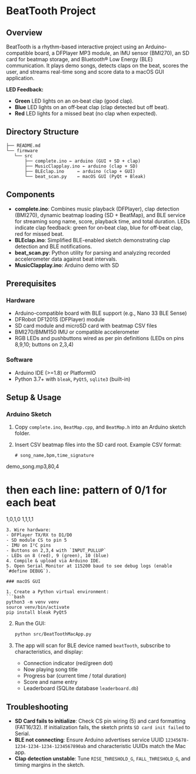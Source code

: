 # BeatTooth Project

## Overview

BeatTooth is a rhythm-based interactive project using an Arduino-compatible board, a DFPlayer MP3 module, an IMU sensor (BMI270), an SD card for beatmap storage, and Bluetooth® Low Energy (BLE) communication. It plays demo songs, detects claps on the beat, scores the user, and streams real-time song and score data to a macOS GUI application.

**LED Feedback:**

* **Green** LED lights on an on‑beat clap (good clap).
* **Blue** LED lights on an off‑beat clap (clap detected but off beat).
* **Red** LED lights for a missed beat (no clap when expected).

## Directory Structure

```
├── README.md
└── firmware
   └── src
       ├── complete.ino ← arduino (GUI + SD + clap)
       ├── MusicClapplay.ino ← arduino (clap + SD)
       ├── BLEclap.ino     ← arduino (clap + GUI)
       └── beat_scan.py    ← macOS GUI (PyQt + Bleak)
```

## Components

* **complete.ino**: Combines music playback (DFPlayer), clap detection (BMI270), dynamic beatmap loading (SD + BeatMap), and BLE service for streaming song name, score, playback time, and total duration. LEDs indicate clap feedback: green for on‑beat clap, blue for off‑beat clap, red for missed beat.
* **BLEclap.ino**: Simplified BLE-enabled sketch demonstrating clap detection and BLE notifications.
* **beat\_scan.py**: Python utility for parsing and analyzing recorded accelerometer data against beat intervals.
* **MusicClapplay.ino**: Arduino demo with SD

## Prerequisites

### Hardware

* Arduino-compatible board with BLE support (e.g., Nano 33 BLE Sense)
* DFRobot DF1201S (DFPlayer) module
* SD card module and microSD card with beatmap CSV files
* BMI270/BMM150 IMU or compatible accelerometer
* RGB LEDs and pushbuttons wired as per pin definitions (LEDs on pins 8,9,10; buttons on 2,3,4)

### Software

* Arduino IDE (>=1.8) or PlatformIO
* Python 3.7+ with `bleak`, `PyQt5`, `sqlite3` (built-in)

## Setup & Usage

### Arduino Sketch

1. Copy `complete.ino`, `BeatMap.cpp`, and `BeatMap.h` into an Arduino sketch folder.
2. Insert CSV beatmap files into the SD card root. Example CSV format:

   ```csv
   # song_name,bpm,time_signature
   ```

demo\_song.mp3,80,4

# then each line: pattern of 0/1 for each beat

1,0,1,0
1,1,1,1

````
3. Wire hardware:
- DFPlayer TX/RX to D1/D0
- SD module CS to pin 5
- IMU on I²C pins
- Buttons on 2,3,4 with `INPUT_PULLUP`
- LEDs on 8 (red), 9 (green), 10 (blue)
4. Compile & upload via Arduino IDE.
5. Open Serial Monitor at 115200 baud to see debug logs (enable `#define DEBUG`).

### macOS GUI

1. Create a Python virtual environment:
```bash
python3 -m venv venv
source venv/bin/activate
pip install bleak PyQt5
````

2. Run the GUI:

   ```bash
   python src/BeatToothMacApp.py
   ```
3. The app will scan for BLE device named `beatTooth`, subscribe to characteristics, and display:

   * Connection indicator (red/green dot)
   * Now playing song title
   * Progress bar (current time / total duration)
   * Score and name entry
   * Leaderboard (SQLite database `leaderboard.db`)

## Troubleshooting

* **SD Card fails to initialize**: Check CS pin wiring (5) and card formatting (FAT16/32). If initialization fails, the sketch prints `SD card init failed` to Serial.
* **BLE not connecting**: Ensure Arduino advertises service UUID `12345678-1234-1234-1234-1234567890ab` and characteristic UUIDs match the Mac app.
* **Clap detection unstable**: Tune `RISE_THRESHOLD_G`, `FALL_THRESHOLD_G`, and timing margins in the sketch.
